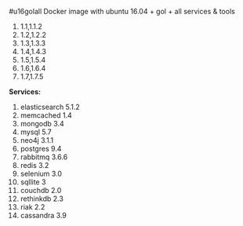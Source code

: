 
#u16golall
Docker image with ubuntu 16.04 + gol + all services &amp; tools

1. 1.1,1.1.2
2. 1.2,1.2.2
3. 1.3,1.3.3
4. 1.4,1.4.3
5. 1.5,1.5.4
6. 1.6,1.6.4
7. 1.7,1.7.5

**Services:**

1. elasticsearch 5.1.2
2. memcached 1.4
3. mongodb 3.4
4. mysql 5.7
5. neo4j 3.1.1
6. postgres 9.4
7. rabbitmq 3.6.6
8. redis 3.2
9. selenium 3.0
10. sqllite 3
11. couchdb 2.0
12. rethinkdb 2.3
13. riak 2.2
14. cassandra 3.9

